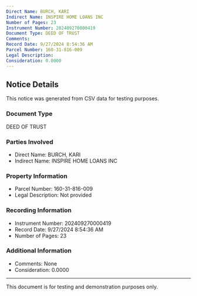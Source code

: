 ```yaml
---
Direct Name: BURCH, KARI
Indirect Name: INSPIRE HOME LOANS INC
Number of Pages: 23
Instrument Number: 202409270000419
Document Type: DEED OF TRUST
Comments: 
Record Date: 9/27/2024 8:54:36 AM
Parcel Number: 160-31-816-009
Legal Description: 
Consideration: 0.0000
---
```


## Notice Details

This notice was generated from CSV data for testing purposes.

### Document Type
DEED OF TRUST

### Parties Involved
- Direct Name: BURCH, KARI
- Indirect Name: INSPIRE HOME LOANS INC

### Property Information
- Parcel Number: 160-31-816-009
- Legal Description: Not provided

### Recording Information
- Instrument Number: 202409270000419
- Record Date: 9/27/2024 8:54:36 AM
- Number of Pages: 23

### Additional Information
- Comments: None
- Consideration: 0.0000

---

This document is for testing and demonstration purposes only.
